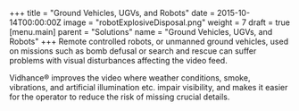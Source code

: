 +++
title = "Ground Vehicles, UGVs, and Robots"
date = 2015-10-14T00:00:00Z
image = "robotExplosiveDisposal.png"
weight = 7
draft = true
[menu.main]
parent = "Solutions"
name = "Ground Vehicles, UGVs, and Robots"
+++
Remote controlled robots, or unmanned ground vehicles, used on missions such as bomb defusal or search and rescue can suffer problems with visual disturbances affecting the video feed.

Vidhance® improves the video where weather conditions, smoke, vibrations, and artificial illumination etc. impair visibility, and makes it easier for the operator to reduce the risk of missing crucial details.
